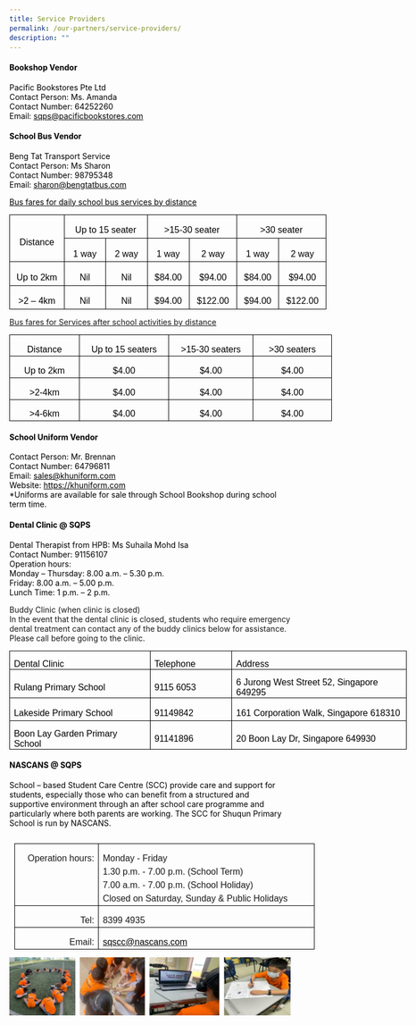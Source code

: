 ```yaml
---
title: Service Providers
permalink: /our-partners/service-providers/
description: ""
---
```

<h4><span style="color: #000000;"><strong>Bookshop Vendor</strong></span></h4>
<p><span style="color: #000000;">Pacific Bookstores Pte Ltd</span><br><span style="color: #000000;">Contact Person: Ms. Amanda </span><br><span style="color: #000000;">Contact Number: 64252260</span><br><span style="color: #000000;">Email: <a style="color: #000000;" href="mailto:sqps@pacificbookstores.com" target="_blank">sqps@pacificbookstores.com</a></span></p>
<h4><span style="color: #000000;"><strong>School Bus Vendor</strong></span></h4>
<p><span style="color: #000000;">Beng Tat Transport Service</span><br><span style="color: #000000;">Contact Person: Ms Sharon</span><br><span style="color: #000000;">Contact Number: 98795348</span><br><span style="color: #000000;">Email: <a style="color: #000000;" href="mailto:sharon@bengtatbus.com" target="_blank">sharon@bengtatbus.com</a></span></p>

<p><span style="color: #000000;"><u>Bus fares for daily school bus services by distance</u></span></p>
<table class="MsoNormalTable" style="width: 426.1pt; border-collapse: collapse; mso-yfti-tbllook: 1184; mso-padding-alt: 0cm 5.4pt 0cm 5.4pt;" border="0" width="568" cellspacing="0" cellpadding="0">
<tbody>
<tr style="mso-yfti-irow: 0; mso-yfti-firstrow: yes; height: 30.95pt;">
<td style="width: 71.1pt; border: solid windowtext 1.0pt; border-bottom: solid black 1.0pt; padding: 0cm 5.4pt 0cm 5.4pt; height: 30.95pt;" rowspan="2" nowrap="nowrap" width="95">
<p class="MsoNormal" style="margin-bottom: 0cm; text-align: center; line-height: normal;" align="center"><span style="font-size: 12.0pt; font-family: 'Arial',sans-serif; mso-fareast-font-family: 'Times New Roman'; color: black; mso-fareast-language: EN-SG; mso-bidi-language: TA;">Distance</span></p>
</td>
<td style="width: 113.8pt; border-top: solid windowtext 1.0pt; border-left: none; border-bottom: solid windowtext 1.0pt; border-right: solid black 1.0pt; padding: 0cm 5.4pt 0cm 5.4pt; height: 30.95pt;" colspan="2" nowrap="nowrap" width="152">
<p class="MsoNormal" style="margin-bottom: 0cm; text-align: center; line-height: normal;" align="center"><span style="font-size: 12.0pt; font-family: 'Arial',sans-serif; mso-fareast-font-family: 'Times New Roman'; color: black; mso-fareast-language: EN-SG; mso-bidi-language: TA;">Up to 15 seater</span></p>
</td>
<td style="width: 120.6pt; border-top: solid windowtext 1.0pt; border-left: none; border-bottom: solid windowtext 1.0pt; border-right: solid black 1.0pt; padding: 0cm 5.4pt 0cm 5.4pt; height: 30.95pt;" colspan="2" nowrap="nowrap" width="161">
<p class="MsoNormal" style="margin-bottom: 0cm; text-align: center; line-height: normal;" align="center"><span style="font-size: 12.0pt; font-family: 'Arial',sans-serif; mso-fareast-font-family: 'Times New Roman'; color: black; mso-fareast-language: EN-SG; mso-bidi-language: TA;">&gt;15-30 seater</span></p>
</td>
<td style="width: 120.6pt; border-top: solid windowtext 1.0pt; border-left: none; border-bottom: solid windowtext 1.0pt; border-right: solid black 1.0pt; padding: 0cm 5.4pt 0cm 5.4pt; height: 30.95pt;" colspan="2" nowrap="nowrap" width="161">
<p class="MsoNormal" style="margin-bottom: 0cm; text-align: center; line-height: normal;" align="center"><span style="font-size: 12.0pt; font-family: 'Arial',sans-serif; mso-fareast-font-family: 'Times New Roman'; color: black; mso-fareast-language: EN-SG; mso-bidi-language: TA;">&gt;30 seater</span></p>
</td>
</tr>
<tr style="mso-yfti-irow: 1; height: 30.95pt;">
<td style="width: 56.9pt; border-top: none; border-left: none; border-bottom: solid windowtext 1.0pt; border-right: solid windowtext 1.0pt; padding: 0cm 5.4pt 0cm 5.4pt; height: 30.95pt;" nowrap="nowrap" width="76">
<p class="MsoNormal" style="margin-bottom: 0cm; text-align: center; line-height: normal;" align="center"><span style="font-size: 12.0pt; font-family: 'Arial',sans-serif; mso-fareast-font-family: 'Times New Roman'; color: black; mso-fareast-language: EN-SG; mso-bidi-language: TA;">1 way</span></p>
</td>
<td style="width: 56.9pt; border-top: none; border-left: none; border-bottom: solid windowtext 1.0pt; border-right: solid windowtext 1.0pt; padding: 0cm 5.4pt 0cm 5.4pt; height: 30.95pt;" nowrap="nowrap" width="76">
<p class="MsoNormal" style="margin-bottom: 0cm; text-align: center; line-height: normal;" align="center"><span style="font-size: 12.0pt; font-family: 'Arial',sans-serif; mso-fareast-font-family: 'Times New Roman'; color: black; mso-fareast-language: EN-SG; mso-bidi-language: TA;">2 way</span></p>
</td>
<td style="width: 56.3pt; border-top: none; border-left: none; border-bottom: solid windowtext 1.0pt; border-right: solid windowtext 1.0pt; padding: 0cm 5.4pt 0cm 5.4pt; height: 30.95pt;" nowrap="nowrap" width="75">
<p class="MsoNormal" style="margin-bottom: 0cm; text-align: center; line-height: normal;" align="center"><span style="font-size: 12.0pt; font-family: 'Arial',sans-serif; mso-fareast-font-family: 'Times New Roman'; color: black; mso-fareast-language: EN-SG; mso-bidi-language: TA;">1 way</span></p>
</td>
<td style="width: 64.25pt; border-top: none; border-left: none; border-bottom: solid windowtext 1.0pt; border-right: solid windowtext 1.0pt; padding: 0cm 5.4pt 0cm 5.4pt; height: 30.95pt;" nowrap="nowrap" width="86">
<p class="MsoNormal" style="margin-bottom: 0cm; text-align: center; line-height: normal;" align="center"><span style="font-size: 12.0pt; font-family: 'Arial',sans-serif; mso-fareast-font-family: 'Times New Roman'; color: black; mso-fareast-language: EN-SG; mso-bidi-language: TA;">2 way</span></p>
</td>
<td style="width: 56.3pt; border-top: none; border-left: none; border-bottom: solid windowtext 1.0pt; border-right: solid windowtext 1.0pt; padding: 0cm 5.4pt 0cm 5.4pt; height: 30.95pt;" nowrap="nowrap" width="75">
<p class="MsoNormal" style="margin-bottom: 0cm; text-align: center; line-height: normal;" align="center"><span style="font-size: 12.0pt; font-family: 'Arial',sans-serif; mso-fareast-font-family: 'Times New Roman'; color: black; mso-fareast-language: EN-SG; mso-bidi-language: TA;">1 way</span></p>
</td>
<td style="width: 64.25pt; border-top: none; border-left: none; border-bottom: solid windowtext 1.0pt; border-right: solid windowtext 1.0pt; padding: 0cm 5.4pt 0cm 5.4pt; height: 30.95pt;" nowrap="nowrap" width="86">
<p class="MsoNormal" style="margin-bottom: 0cm; text-align: center; line-height: normal;" align="center"><span style="font-size: 12.0pt; font-family: 'Arial',sans-serif; mso-fareast-font-family: 'Times New Roman'; color: black; mso-fareast-language: EN-SG; mso-bidi-language: TA;">2 way</span></p>
</td>
</tr>
<tr style="mso-yfti-irow: 2; height: 30.95pt;">
<td style="width: 71.1pt; border: solid windowtext 1.0pt; border-top: none; padding: 0cm 5.4pt 0cm 5.4pt; height: 30.95pt;" nowrap="nowrap" width="95">
<p class="MsoNormal" style="margin-bottom: 0cm; text-align: center; line-height: normal;" align="center"><span style="font-size: 12.0pt; font-family: 'Arial',sans-serif; mso-fareast-font-family: 'Times New Roman'; color: black; mso-fareast-language: EN-SG; mso-bidi-language: TA;">Up to 2km</span></p>
</td>
<td style="width: 56.9pt; border-top: none; border-left: none; border-bottom: solid windowtext 1.0pt; border-right: solid windowtext 1.0pt; padding: 0cm 5.4pt 0cm 5.4pt; height: 30.95pt;" nowrap="nowrap" width="76">
<p class="MsoNormal" style="margin-bottom: 0cm; text-align: center; line-height: normal;" align="center"><span style="font-size: 12.0pt; font-family: 'Arial',sans-serif; mso-fareast-font-family: 'Times New Roman'; color: black; mso-fareast-language: EN-SG; mso-bidi-language: TA;">Nil</span></p>
</td>
<td style="width: 56.9pt; border-top: none; border-left: none; border-bottom: solid windowtext 1.0pt; border-right: solid windowtext 1.0pt; padding: 0cm 5.4pt 0cm 5.4pt; height: 30.95pt;" nowrap="nowrap" width="76">
<p class="MsoNormal" style="margin-bottom: 0cm; text-align: center; line-height: normal;" align="center"><span style="font-size: 12.0pt; font-family: 'Arial',sans-serif; mso-fareast-font-family: 'Times New Roman'; color: black; mso-fareast-language: EN-SG; mso-bidi-language: TA;">Nil</span></p>
</td>
<td style="width: 56.3pt; border-top: none; border-left: none; border-bottom: solid windowtext 1.0pt; border-right: solid windowtext 1.0pt; padding: 0cm 5.4pt 0cm 5.4pt; height: 30.95pt;" nowrap="nowrap" width="75">
<p class="MsoNormal" style="margin-bottom: 0cm; text-align: center; line-height: normal;" align="center"><span style="font-size: 12.0pt; font-family: 'Arial',sans-serif; mso-fareast-font-family: 'Times New Roman'; color: black; mso-fareast-language: EN-SG; mso-bidi-language: TA;">$84.00</span></p>
</td>
<td style="width: 64.25pt; border-top: none; border-left: none; border-bottom: solid windowtext 1.0pt; border-right: solid windowtext 1.0pt; padding: 0cm 5.4pt 0cm 5.4pt; height: 30.95pt;" nowrap="nowrap" width="86">
<p class="MsoNormal" style="margin-bottom: 0cm; text-align: center; line-height: normal;" align="center"><span style="font-size: 12.0pt; font-family: 'Arial',sans-serif; mso-fareast-font-family: 'Times New Roman'; color: black; mso-fareast-language: EN-SG; mso-bidi-language: TA;">$94.00</span></p>
</td>
<td style="width: 56.3pt; border-top: none; border-left: none; border-bottom: solid windowtext 1.0pt; border-right: solid windowtext 1.0pt; padding: 0cm 5.4pt 0cm 5.4pt; height: 30.95pt;" nowrap="nowrap" width="75">
<p class="MsoNormal" style="margin-bottom: 0cm; text-align: center; line-height: normal;" align="center"><span style="font-size: 12.0pt; font-family: 'Arial',sans-serif; mso-fareast-font-family: 'Times New Roman'; color: black; mso-fareast-language: EN-SG; mso-bidi-language: TA;">$84.00</span></p>
</td>
<td style="width: 64.25pt; border-top: none; border-left: none; border-bottom: solid windowtext 1.0pt; border-right: solid windowtext 1.0pt; padding: 0cm 5.4pt 0cm 5.4pt; height: 30.95pt;" nowrap="nowrap" width="86">
<p class="MsoNormal" style="margin-bottom: 0cm; text-align: center; line-height: normal;" align="center"><span style="font-size: 12.0pt; font-family: 'Arial',sans-serif; mso-fareast-font-family: 'Times New Roman'; color: black; mso-fareast-language: EN-SG; mso-bidi-language: TA;">$94.00</span></p>
</td>
</tr>
<tr style="mso-yfti-irow: 3; mso-yfti-lastrow: yes; height: 30.95pt;">
<td style="width: 71.1pt; border: solid windowtext 1.0pt; border-top: none; padding: 0cm 5.4pt 0cm 5.4pt; height: 30.95pt;" nowrap="nowrap" width="95">
<p class="MsoNormal" style="margin-bottom: 0cm; text-align: center; line-height: normal;" align="center"><span style="font-size: 12.0pt; font-family: 'Arial',sans-serif; mso-fareast-font-family: 'Times New Roman'; color: black; mso-fareast-language: EN-SG; mso-bidi-language: TA;">&gt;2 – 4km</span></p>
</td>
<td style="width: 56.9pt; border-top: none; border-left: none; border-bottom: solid windowtext 1.0pt; border-right: solid windowtext 1.0pt; padding: 0cm 5.4pt 0cm 5.4pt; height: 30.95pt;" nowrap="nowrap" width="76">
<p class="MsoNormal" style="margin-bottom: 0cm; text-align: center; line-height: normal;" align="center"><span style="font-size: 12.0pt; font-family: 'Arial',sans-serif; mso-fareast-font-family: 'Times New Roman'; color: black; mso-fareast-language: EN-SG; mso-bidi-language: TA;">Nil</span></p>
</td>
<td style="width: 56.9pt; border-top: none; border-left: none; border-bottom: solid windowtext 1.0pt; border-right: solid windowtext 1.0pt; padding: 0cm 5.4pt 0cm 5.4pt; height: 30.95pt;" nowrap="nowrap" width="76">
<p class="MsoNormal" style="margin-bottom: 0cm; text-align: center; line-height: normal;" align="center"><span style="font-size: 12.0pt; font-family: 'Arial',sans-serif; mso-fareast-font-family: 'Times New Roman'; color: black; mso-fareast-language: EN-SG; mso-bidi-language: TA;">Nil</span></p>
</td>
<td style="width: 56.3pt; border-top: none; border-left: none; border-bottom: solid windowtext 1.0pt; border-right: solid windowtext 1.0pt; padding: 0cm 5.4pt 0cm 5.4pt; height: 30.95pt;" nowrap="nowrap" width="75">
<p class="MsoNormal" style="margin-bottom: 0cm; text-align: center; line-height: normal;" align="center"><span style="font-size: 12.0pt; font-family: 'Arial',sans-serif; mso-fareast-font-family: 'Times New Roman'; color: black; mso-fareast-language: EN-SG; mso-bidi-language: TA;">$94.00</span></p>
</td>
<td style="width: 64.25pt; border-top: none; border-left: none; border-bottom: solid windowtext 1.0pt; border-right: solid windowtext 1.0pt; padding: 0cm 5.4pt 0cm 5.4pt; height: 30.95pt;" nowrap="nowrap" width="86">
<p class="MsoNormal" style="margin-bottom: 0cm; text-align: center; line-height: normal;" align="center"><span style="font-size: 12.0pt; font-family: 'Arial',sans-serif; mso-fareast-font-family: 'Times New Roman'; color: black; mso-fareast-language: EN-SG; mso-bidi-language: TA;">$122.00</span></p>
</td>
<td style="width: 56.3pt; border-top: none; border-left: none; border-bottom: solid windowtext 1.0pt; border-right: solid windowtext 1.0pt; padding: 0cm 5.4pt 0cm 5.4pt; height: 30.95pt;" nowrap="nowrap" width="75">
<p class="MsoNormal" style="margin-bottom: 0cm; text-align: center; line-height: normal;" align="center"><span style="font-size: 12.0pt; font-family: 'Arial',sans-serif; mso-fareast-font-family: 'Times New Roman'; color: black; mso-fareast-language: EN-SG; mso-bidi-language: TA;">$94.00</span></p>
</td>
<td style="width: 64.25pt; border-top: none; border-left: none; border-bottom: solid windowtext 1.0pt; border-right: solid windowtext 1.0pt; padding: 0cm 5.4pt 0cm 5.4pt; height: 30.95pt;" nowrap="nowrap" width="86">
<p class="MsoNormal" style="margin-bottom: 0cm; text-align: center; line-height: normal;" align="center"><span style="font-size: 12.0pt; font-family: 'Arial',sans-serif; mso-fareast-font-family: 'Times New Roman'; color: black; mso-fareast-language: EN-SG; mso-bidi-language: TA;">$122.00</span></p>
</td>
</tr>
</tbody>
</table>
<p><u>Bus fares for Services after school activities by distance</u></p>
<table class="MsoNormalTable" border="0" cellspacing="0" cellpadding="0" width="578" style="width:433.65pt;border-collapse:collapse;mso-yfti-tbllook:1184;
 mso-padding-alt:0cm 5.4pt 0cm 5.4pt"><tbody><tr style="mso-yfti-irow:0;mso-yfti-firstrow:yes;height:28.2pt"><td width="118" style="width:88.15pt;border:solid windowtext 1.0pt;mso-border-alt:
  solid windowtext .75pt;padding:0cm 5.4pt 0cm 5.4pt;height:28.2pt"><p class="MsoNormal" align="center" style="margin-bottom:0cm;text-align:center;
  line-height:normal"><span style="font-size:12.0pt;font-family:&quot;Arial&quot;,sans-serif;
  mso-fareast-font-family:&quot;Times New Roman&quot;;color:black">Distance</span></p></td><td width="165" style="width:124.0pt;border:solid windowtext 1.0pt;border-left:
  none;mso-border-top-alt:solid windowtext .5pt;mso-border-bottom-alt:solid windowtext .5pt;
  mso-border-right-alt:solid windowtext .5pt;padding:0cm 5.4pt 0cm 5.4pt;
  height:28.2pt"><p class="MsoNormal" align="center" style="margin-bottom:0cm;text-align:center;
  line-height:normal"><span style="font-size:12.0pt;font-family:&quot;Arial&quot;,sans-serif;
  mso-fareast-font-family:&quot;Times New Roman&quot;;color:black">Up to 15 seaters</span></p></td><td width="154" style="width:115.2pt;border:solid windowtext 1.0pt;border-left:
  none;mso-border-top-alt:solid windowtext .5pt;mso-border-bottom-alt:solid windowtext .5pt;
  mso-border-right-alt:solid windowtext .5pt;padding:0cm 5.4pt 0cm 5.4pt;
  height:28.2pt"><p class="MsoNormal" align="center" style="margin-bottom:0cm;text-align:center;
  line-height:normal"><span style="font-size:12.0pt;font-family:&quot;Arial&quot;,sans-serif;
  mso-fareast-font-family:&quot;Times New Roman&quot;;color:black">&gt;15-30 seaters</span></p></td><td width="142" style="width:106.3pt;border:solid windowtext 1.0pt;border-left:
  none;mso-border-top-alt:solid windowtext .5pt;mso-border-bottom-alt:solid windowtext .5pt;
  mso-border-right-alt:solid windowtext .5pt;padding:0cm 5.4pt 0cm 5.4pt;
  height:28.2pt"><p class="MsoNormal" align="center" style="margin-bottom:0cm;text-align:center;
  line-height:normal"><span style="font-size:12.0pt;font-family:&quot;Arial&quot;,sans-serif;
  mso-fareast-font-family:&quot;Times New Roman&quot;;color:black">&gt;30 seaters</span></p></td></tr><tr style="mso-yfti-irow:1;height:28.2pt"><td width="118" nowrap="" style="width:88.15pt;border:solid windowtext 1.0pt;
  border-top:none;mso-border-left-alt:solid windowtext .5pt;mso-border-bottom-alt:
  solid windowtext .5pt;mso-border-right-alt:solid windowtext .5pt;padding:
  0cm 5.4pt 0cm 5.4pt;height:28.2pt"><p class="MsoNormal" align="center" style="margin-bottom:0cm;text-align:center;
  line-height:normal"><span style="font-size:12.0pt;font-family:&quot;Arial&quot;,sans-serif;
  mso-fareast-font-family:&quot;Times New Roman&quot;;color:black">Up to 2km</span></p></td><td width="165" style="width:124.0pt;border-top:none;border-left:none;
  border-bottom:solid windowtext 1.0pt;border-right:solid windowtext 1.0pt;
  mso-border-bottom-alt:solid windowtext .5pt;mso-border-right-alt:solid windowtext .5pt;
  padding:0cm 5.4pt 0cm 5.4pt;height:28.2pt"><p class="MsoNormal" align="center" style="margin-bottom:0cm;text-align:center;
  line-height:normal"><span style="font-size:12.0pt;font-family:&quot;Arial&quot;,sans-serif;
  mso-fareast-font-family:&quot;Times New Roman&quot;;color:black">$4.00</span></p></td><td width="154" style="width:115.2pt;border-top:none;border-left:none;
  border-bottom:solid windowtext 1.0pt;border-right:solid windowtext 1.0pt;
  mso-border-bottom-alt:solid windowtext .5pt;mso-border-right-alt:solid windowtext .5pt;
  padding:0cm 5.4pt 0cm 5.4pt;height:28.2pt"><p class="MsoNormal" align="center" style="margin-bottom:0cm;text-align:center;
  line-height:normal"><span style="font-size:12.0pt;font-family:&quot;Arial&quot;,sans-serif;
  mso-fareast-font-family:&quot;Times New Roman&quot;;color:black">$4.00</span></p></td><td width="142" style="width:106.3pt;border-top:none;border-left:none;
  border-bottom:solid windowtext 1.0pt;border-right:solid windowtext 1.0pt;
  mso-border-bottom-alt:solid windowtext .5pt;mso-border-right-alt:solid windowtext .5pt;
  padding:0cm 5.4pt 0cm 5.4pt;height:28.2pt"><p class="MsoNormal" align="center" style="margin-bottom:0cm;text-align:center;
  line-height:normal"><span style="font-size:12.0pt;font-family:&quot;Arial&quot;,sans-serif;
  mso-fareast-font-family:&quot;Times New Roman&quot;;color:black">$4.00</span></p></td></tr><tr style="mso-yfti-irow:2;height:28.2pt"><td width="118" nowrap="" style="width:88.15pt;border:solid windowtext 1.0pt;
  border-top:none;mso-border-left-alt:solid windowtext .5pt;mso-border-bottom-alt:
  solid windowtext .5pt;mso-border-right-alt:solid windowtext .5pt;padding:
  0cm 5.4pt 0cm 5.4pt;height:28.2pt"><p class="MsoNormal" align="center" style="margin-bottom:0cm;text-align:center;
  line-height:normal"><span style="font-size:12.0pt;font-family:&quot;Arial&quot;,sans-serif;
  mso-fareast-font-family:&quot;Times New Roman&quot;;color:black">&gt;2-4km</span></p></td><td width="165" style="width:124.0pt;border-top:none;border-left:none;
  border-bottom:solid windowtext 1.0pt;border-right:solid windowtext 1.0pt;
  mso-border-bottom-alt:solid windowtext .5pt;mso-border-right-alt:solid windowtext .5pt;
  padding:0cm 5.4pt 0cm 5.4pt;height:28.2pt"><p class="MsoNormal" align="center" style="margin-bottom:0cm;text-align:center;
  line-height:normal"><span style="font-size:12.0pt;font-family:&quot;Arial&quot;,sans-serif;
  mso-fareast-font-family:&quot;Times New Roman&quot;;color:black">$4.00</span></p></td><td width="154" style="width:115.2pt;border-top:none;border-left:none;
  border-bottom:solid windowtext 1.0pt;border-right:solid windowtext 1.0pt;
  mso-border-bottom-alt:solid windowtext .5pt;mso-border-right-alt:solid windowtext .5pt;
  padding:0cm 5.4pt 0cm 5.4pt;height:28.2pt"><p class="MsoNormal" align="center" style="margin-bottom:0cm;text-align:center;
  line-height:normal"><span style="font-size:12.0pt;font-family:&quot;Arial&quot;,sans-serif;
  mso-fareast-font-family:&quot;Times New Roman&quot;;color:black">$4.00</span></p></td><td width="142" style="width:106.3pt;border-top:none;border-left:none;
  border-bottom:solid windowtext 1.0pt;border-right:solid windowtext 1.0pt;
  mso-border-bottom-alt:solid windowtext .5pt;mso-border-right-alt:solid windowtext .5pt;
  padding:0cm 5.4pt 0cm 5.4pt;height:28.2pt"><p class="MsoNormal" align="center" style="margin-bottom:0cm;text-align:center;
  line-height:normal"><span style="font-size:12.0pt;font-family:&quot;Arial&quot;,sans-serif;
  mso-fareast-font-family:&quot;Times New Roman&quot;;color:black">$4.00</span></p></td></tr><tr style="mso-yfti-irow:3;mso-yfti-lastrow:yes;height:28.2pt"><td width="118" nowrap="" style="width:88.15pt;border:solid windowtext 1.0pt;
  border-top:none;mso-border-left-alt:solid windowtext .5pt;mso-border-bottom-alt:
  solid windowtext .5pt;mso-border-right-alt:solid windowtext .5pt;padding:
  0cm 5.4pt 0cm 5.4pt;height:28.2pt"><p class="MsoNormal" align="center" style="margin-bottom:0cm;text-align:center;
  line-height:normal"><span style="font-size:12.0pt;font-family:&quot;Arial&quot;,sans-serif;
  mso-fareast-font-family:&quot;Times New Roman&quot;;color:black">&gt;4-6km</span></p></td><td width="165" style="width:124.0pt;border-top:none;border-left:none;
  border-bottom:solid windowtext 1.0pt;border-right:solid windowtext 1.0pt;
  mso-border-bottom-alt:solid windowtext .5pt;mso-border-right-alt:solid windowtext .5pt;
  padding:0cm 5.4pt 0cm 5.4pt;height:28.2pt"><p class="MsoNormal" align="center" style="margin-bottom:0cm;text-align:center;
  line-height:normal"><span style="font-size:12.0pt;font-family:&quot;Arial&quot;,sans-serif;
  mso-fareast-font-family:&quot;Times New Roman&quot;;color:black">$4.00</span></p></td><td width="154" style="width:115.2pt;border-top:none;border-left:none;
  border-bottom:solid windowtext 1.0pt;border-right:solid windowtext 1.0pt;
  mso-border-bottom-alt:solid windowtext .5pt;mso-border-right-alt:solid windowtext .5pt;
  padding:0cm 5.4pt 0cm 5.4pt;height:28.2pt"><p class="MsoNormal" align="center" style="margin-bottom:0cm;text-align:center;
  line-height:normal"><span style="font-size:12.0pt;font-family:&quot;Arial&quot;,sans-serif;
  mso-fareast-font-family:&quot;Times New Roman&quot;;color:black">$4.00</span></p></td><td width="142" style="width:106.3pt;border-top:none;border-left:none;
  border-bottom:solid windowtext 1.0pt;border-right:solid windowtext 1.0pt;
  mso-border-bottom-alt:solid windowtext .5pt;mso-border-right-alt:solid windowtext .5pt;
  padding:0cm 5.4pt 0cm 5.4pt;height:28.2pt"><p class="MsoNormal" align="center" style="margin-bottom:0cm;text-align:center;
  line-height:normal"><span style="font-size:12.0pt;font-family:&quot;Arial&quot;,sans-serif;
  mso-fareast-font-family:&quot;Times New Roman&quot;;color:black">$4.00</span></p></td></tr></tbody></table>

<h4><span style="color: #000000;"><strong>School Uniform Vendor</strong></span></h4>
<p><span style="color: #000000;">Contact Person: Mr. Brennan</span><br><span style="color: #000000;">Contact Number: 64796811</span><br><span style="color: #000000;">Email: <a style="color: #000000;" href="mailto:sales@khuniform.com" target="_blank">sales@khuniform.com</a></span><br><span style="color: #000000;">Website: <a style="color: #000000;" href="https://khuniform.com" target="_blank">https://khuniform.com</a></span><br><span style="color: #000000;">*Uniforms are available for sale through School Bookshop during school term time.</span></p>

<h4><span style="color: #000000;"><strong>Dental Clinic @ SQPS</strong></span></h4>
<p><span style="color: #000000;">Dental Therapist from HPB: Ms Suhaila Mohd Isa</span><br><span style="color: #000000;">Contact Number: 91156107</span><br><span style="color: #000000;">Operation hours:</span><br><span style="color: #000000;">Monday – Thursday: 8.00 a.m. – 5.30 p.m.</span><br><span style="color: #000000;">Friday: 8.00 a.m. – 5.00 p.m.</span><br><span style="color: #000000;">Lunch Time: 1 p.m. – 2 p.m. </span></p>
<p>Buddy Clinic (when clinic is closed)<br>In the event that the dental clinic is closed, students who require emergency dental treatment can contact any of the buddy clinics below for assistance. Please call before going to the clinic.</p>
<table class="MsoNormalTable" style="width: 534.0pt; border-collapse: collapse; mso-yfti-tbllook: 1184; mso-padding-alt: 0cm 5.4pt 0cm 5.4pt;" border="0" width="712" cellspacing="0" cellpadding="0">
<tbody>
<tr style="mso-yfti-irow: 0; mso-yfti-firstrow: yes; height: 15.75pt;">
<td style="width: 191.0pt; border: solid windowtext 1.0pt; padding: 0cm 5.4pt 0cm 5.4pt; height: 15.75pt;" width="255">
<p class="MsoNormal" style="margin-bottom: 0cm; line-height: normal;"><span style="font-size: 12.0pt; font-family: 'Arial',sans-serif; mso-fareast-font-family: 'Times New Roman'; color: black; mso-fareast-language: EN-US; mso-bidi-language: TA;">Dental Clinic</span></p>
</td>
<td style="width: 103.0pt; border: solid windowtext 1.0pt; border-left: none; padding: 0cm 5.4pt 0cm 5.4pt; height: 15.75pt;" width="137">
<p class="MsoNormal" style="margin-bottom: 0cm; line-height: normal;"><span style="font-size: 12.0pt; font-family: 'Arial',sans-serif; mso-fareast-font-family: 'Times New Roman'; color: black; mso-fareast-language: EN-US; mso-bidi-language: TA;">Telephone</span></p>
</td>
<td style="width: 240.0pt; border: solid windowtext 1.0pt; border-left: none; padding: 0cm 5.4pt 0cm 5.4pt; height: 15.75pt;" width="320">
<p class="MsoNormal" style="margin-bottom: 0cm; line-height: normal;"><span style="font-size: 12.0pt; font-family: 'Arial',sans-serif; mso-fareast-font-family: 'Times New Roman'; color: black; mso-fareast-language: EN-US; mso-bidi-language: TA;">Address</span></p>
</td>
</tr>
<tr style="mso-yfti-irow: 1; height: 30.0pt;">
<td style="width: 191.0pt; border: solid windowtext 1.0pt; border-top: none; padding: 0cm 5.4pt 0cm 5.4pt; height: 30.0pt;" width="255">
<p class="MsoNormal" style="margin-bottom: 0cm; line-height: normal;"><span style="font-size: 12.0pt; font-family: 'Arial',sans-serif; mso-fareast-font-family: 'Times New Roman'; color: black; mso-fareast-language: EN-US; mso-bidi-language: TA;">Rulang Primary School</span></p>
</td>
<td style="width: 103.0pt; border-top: none; border-left: none; border-bottom: solid windowtext 1.0pt; border-right: solid windowtext 1.0pt; padding: 0cm 5.4pt 0cm 5.4pt; height: 30.0pt;" width="137">
<p class="MsoNormal" style="margin-bottom: 0cm; line-height: normal;"><span style="font-size: 12.0pt; font-family: 'Arial',sans-serif; mso-fareast-font-family: 'Times New Roman'; color: black; mso-fareast-language: EN-US; mso-bidi-language: TA;">9115 6053</span></p>
</td>
<td style="width: 240.0pt; border-top: none; border-left: none; border-bottom: solid windowtext 1.0pt; border-right: solid windowtext 1.0pt; padding: 0cm 5.4pt 0cm 5.4pt; height: 30.0pt;" width="320">
<p class="MsoNormal" style="margin-bottom: 0cm; line-height: normal;"><span style="font-size: 12.0pt; font-family: 'Arial',sans-serif; mso-fareast-font-family: 'Times New Roman'; color: black; mso-fareast-language: EN-US; mso-bidi-language: TA;">6 Jurong West Street 52, Singapore 649295</span></p>
</td>
</tr>
<tr style="mso-yfti-irow: 2; height: 30.0pt;">
<td style="width: 191.0pt; border: solid windowtext 1.0pt; border-top: none; padding: 0cm 5.4pt 0cm 5.4pt; height: 30.0pt;" width="255">
<p class="MsoNormal" style="margin-bottom: 0cm; line-height: normal;"><span style="font-size: 12.0pt; font-family: 'Arial',sans-serif; mso-fareast-font-family: 'Times New Roman'; color: black; mso-fareast-language: EN-US; mso-bidi-language: TA;">Lakeside Primary School</span></p>
</td>
<td style="width: 103.0pt; border-top: none; border-left: none; border-bottom: solid windowtext 1.0pt; border-right: solid windowtext 1.0pt; padding: 0cm 5.4pt 0cm 5.4pt; height: 30.0pt;" width="137">
<p class="MsoNormal" style="margin-bottom: 0cm; line-height: normal;"><span style="font-size: 12.0pt; font-family: 'Arial',sans-serif; mso-fareast-font-family: 'Times New Roman'; color: black; mso-fareast-language: EN-US; mso-bidi-language: TA;">91149842</span></p>
</td>
<td style="width: 240.0pt; border-top: none; border-left: none; border-bottom: solid windowtext 1.0pt; border-right: solid windowtext 1.0pt; padding: 0cm 5.4pt 0cm 5.4pt; height: 30.0pt;" width="320">
<p class="MsoNormal" style="margin-bottom: 0cm; line-height: normal;"><span style="font-size: 12.0pt; font-family: 'Arial',sans-serif; mso-fareast-font-family: 'Times New Roman'; color: black; mso-fareast-language: EN-US; mso-bidi-language: TA;">161 Corporation Walk, Singapore 618310</span></p>
</td>
</tr>
<tr style="mso-yfti-irow: 3; mso-yfti-lastrow: yes; height: 30.0pt;">
<td style="width: 191.0pt; border: solid windowtext 1.0pt; border-top: none; padding: 0cm 5.4pt 0cm 5.4pt; height: 30.0pt;" width="255">
<p class="MsoNormal" style="margin-bottom: 0cm; line-height: normal;"><span style="font-size: 12.0pt; font-family: 'Arial',sans-serif; mso-fareast-font-family: 'Times New Roman'; color: black; mso-fareast-language: EN-US; mso-bidi-language: TA;">Boon Lay Garden Primary School</span></p>
</td>
<td style="width: 103.0pt; border-top: none; border-left: none; border-bottom: solid windowtext 1.0pt; border-right: solid windowtext 1.0pt; padding: 0cm 5.4pt 0cm 5.4pt; height: 30.0pt;" width="137">
<p class="MsoNormal" style="margin-bottom: 0cm; line-height: normal;"><span style="font-size: 12.0pt; font-family: 'Arial',sans-serif; mso-fareast-font-family: 'Times New Roman'; color: black; mso-fareast-language: EN-US; mso-bidi-language: TA;">91141896</span></p>
</td>
<td style="width: 240.0pt; border-top: none; border-left: none; border-bottom: solid windowtext 1.0pt; border-right: solid windowtext 1.0pt; padding: 0cm 5.4pt 0cm 5.4pt; height: 30.0pt;" width="320">
<p class="MsoNormal" style="margin-bottom: 0cm; line-height: normal;"><span style="font-size: 12.0pt; font-family: 'Arial',sans-serif; mso-fareast-font-family: 'Times New Roman'; color: black; mso-fareast-language: EN-US; mso-bidi-language: TA;">20 Boon Lay Dr, Singapore 649930</span></p>
</td>
</tr>
</tbody>
</table>
<h4><span style="color: #000000;"><strong>NASCANS @ SQPS</strong></span></h4>
<p><span style="color: #000000;">School – based Student Care Centre (SCC) provide care and support for students, especially those who can benefit from a structured and supportive environment through an after school care programme and particularly where both parents are working. The SCC for Shuqun Primary School is run by NASCANS.</span></p>
<table class="MsoNormalTable" style="width: 403.75pt; border-collapse: collapse; mso-yfti-tbllook: 1184; mso-table-lspace: 9.0pt; margin-left: 6.75pt; mso-table-rspace: 9.0pt; margin-right: 6.75pt; mso-table-anchor-vertical: page; mso-table-anchor-horizontal: page; mso-table-left: 35.25pt; mso-table-top: 34.55pt; mso-padding-alt: 0cm 5.4pt 0cm 5.4pt;" border="0" width="538" cellspacing="0" cellpadding="0" align="left">
<tbody>
<tr style="mso-yfti-irow: 0; mso-yfti-firstrow: yes; height: 60.0pt;">
<td style="width: 106.55pt; border: solid windowtext 1.0pt; mso-border-alt: solid windowtext .5pt; padding: 0cm 5.4pt 0cm 5.4pt; height: 60.0pt;" valign="top" width="142">
<p class="MsoNormal" style="margin-bottom: 0cm; text-align: right; line-height: 150%; mso-element: frame; mso-element-frame-hspace: 9.0pt; mso-element-wrap: around; mso-element-anchor-vertical: page; mso-element-anchor-horizontal: page; mso-element-left: 35.3pt; mso-element-top: 34.55pt; mso-height-rule: exactly;" align="right"><span style="font-size: 12.0pt; line-height: 150%; font-family: 'Arial',sans-serif; mso-fareast-font-family: 'Times New Roman';">Operation hours:</span></p>
</td>
<td style="width: 297.2pt; border: solid windowtext 1.0pt; border-left: none; mso-border-top-alt: solid windowtext .5pt; mso-border-bottom-alt: solid windowtext .5pt; mso-border-right-alt: solid windowtext .5pt; padding: 0cm 5.4pt 0cm 5.4pt; height: 60.0pt;" valign="top" width="396">
<p class="MsoNormal" style="margin-bottom: 0cm; line-height: 150%; mso-element: frame; mso-element-frame-hspace: 9.0pt; mso-element-wrap: around; mso-element-anchor-vertical: page; mso-element-anchor-horizontal: page; mso-element-left: 35.3pt; mso-element-top: 34.55pt; mso-height-rule: exactly;"><span style="font-size: 12.0pt; line-height: 150%; font-family: 'Arial',sans-serif; mso-fareast-font-family: 'Times New Roman';">Monday - Friday<br>1.30 p.m. - 7.00 p.m. (School Term)<br>7.00 a.m. - 7.00 p.m. (School Holiday)<br>Closed on Saturday, Sunday &amp; Public Holidays</span></p>
</td>
</tr>
<tr style="mso-yfti-irow: 1; height: 15.0pt;">
<td style="width: 106.55pt; border: solid windowtext 1.0pt; border-top: none; mso-border-left-alt: solid windowtext .5pt; mso-border-bottom-alt: solid windowtext .5pt; mso-border-right-alt: solid windowtext .5pt; padding: 0cm 5.4pt 0cm 5.4pt; height: 15.0pt;" width="142">
<p class="MsoNormal" style="margin-bottom: 0cm; text-align: right; line-height: 150%; mso-element: frame; mso-element-frame-hspace: 9.0pt; mso-element-wrap: around; mso-element-anchor-vertical: page; mso-element-anchor-horizontal: page; mso-element-left: 35.3pt; mso-element-top: 34.55pt; mso-height-rule: exactly;" align="right"><span style="font-size: 12.0pt; line-height: 150%; font-family: 'Arial',sans-serif; mso-fareast-font-family: 'Times New Roman';">Tel:</span></p>
</td>
<td style="width: 297.2pt; border-top: none; border-left: none; border-bottom: solid windowtext 1.0pt; border-right: solid windowtext 1.0pt; mso-border-bottom-alt: solid windowtext .5pt; mso-border-right-alt: solid windowtext .5pt; padding: 0cm 5.4pt 0cm 5.4pt; height: 15.0pt;" width="396">
<p class="MsoNormal" style="margin-bottom: 0cm; line-height: 150%; mso-element: frame; mso-element-frame-hspace: 9.0pt; mso-element-wrap: around; mso-element-anchor-vertical: page; mso-element-anchor-horizontal: page; mso-element-left: 35.3pt; mso-element-top: 34.55pt; mso-height-rule: exactly;"><span style="font-size: 12.0pt; line-height: 150%; font-family: 'Arial',sans-serif; mso-fareast-font-family: 'Times New Roman';">8399 4935</span></p>
</td>
</tr>
<tr style="mso-yfti-irow: 2; mso-yfti-lastrow: yes; height: 15.0pt;">
<td style="width: 106.55pt; border: solid windowtext 1.0pt; border-top: none; mso-border-left-alt: solid windowtext .5pt; mso-border-bottom-alt: solid windowtext .5pt; mso-border-right-alt: solid windowtext .5pt; padding: 0cm 5.4pt 0cm 5.4pt; height: 15.0pt;" width="142">
<p class="MsoNormal" style="margin-bottom: 0cm; text-align: right; line-height: 150%; mso-element: frame; mso-element-frame-hspace: 9.0pt; mso-element-wrap: around; mso-element-anchor-vertical: page; mso-element-anchor-horizontal: page; mso-element-left: 35.3pt; mso-element-top: 34.55pt; mso-height-rule: exactly;" align="right"><span style="font-size: 12.0pt; line-height: 150%; font-family: 'Arial',sans-serif; mso-fareast-font-family: 'Times New Roman';">Email:</span></p>
</td>
<td style="width: 297.2pt; border-top: none; border-left: none; border-bottom: solid windowtext 1.0pt; border-right: solid windowtext 1.0pt; mso-border-bottom-alt: solid windowtext .5pt; mso-border-right-alt: solid windowtext .5pt; padding: 0cm 5.4pt 0cm 5.4pt; height: 15.0pt;" width="396">
<p class="MsoNormal" style="margin-bottom: 0cm; line-height: 150%; mso-element: frame; mso-element-frame-hspace: 9.0pt; mso-element-wrap: around; mso-element-anchor-vertical: page; mso-element-anchor-horizontal: page; mso-element-left: 35.3pt; mso-element-top: 34.55pt; mso-height-rule: exactly;"><span style="font-size: 12.0pt; line-height: 150%; font-family: 'Arial',sans-serif; mso-fareast-font-family: 'Times New Roman';"><a href="sqscc@nascans.com" target="_blank"><span style="color: windowtext;">sqscc@nascans.com</span></a></span></p>
</td>
</tr>
</tbody>
</table>

![](/images/SSC.jpg)